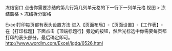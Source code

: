 冻结窗口
    点击你需要冻结的第几行第几列单元格的下一行下一列单元格
    视图 > 冻结窗格 > 冻结拆分窗格

Excel打印每页都有表头设置方法
	进入【页面布局】-【页面设置】-【工作表】-在【打印标题】下面点击【顶端标题行】旁边的按钮，然后光标选中你需要每页都打印的表头部分，最后确定即可。
	http://www.wordlm.com/Excel/jqdq/6526.html
